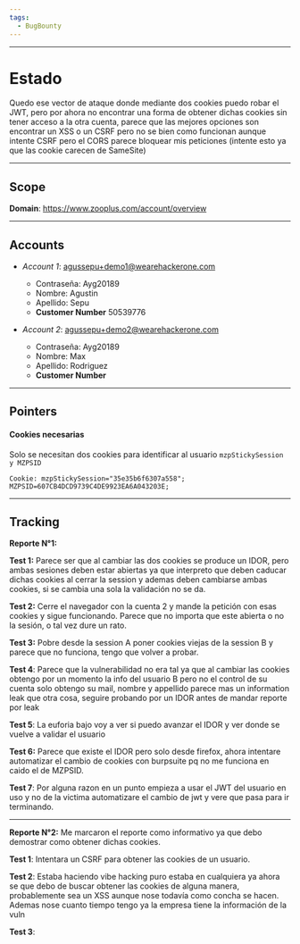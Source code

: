```yaml
---
tags:
  - BugBounty
---
```

---
# Estado
Quedo ese vector de ataque donde mediante dos cookies puedo robar el JWT, pero por ahora no encontrar una forma de obtener dichas cookies sin tener acceso a la otra cuenta, parece que las mejores opciones son encontrar un XSS o un CSRF pero no se bien como funcionan aunque intente CSRF pero el CORS parece bloquear mis peticiones (intente esto ya que las cookie carecen de SameSite)




---
## Scope
**Domain**: https://www.zooplus.com/account/overview

---
## Accounts
- *Account 1*: agussepu+demo1@wearehackerone.com 
	- Contraseña: Ayg20189
	- Nombre: Agustin
	- Apellido: Sepu
	- **Customer Number** 50539776

- *Account 2*: agussepu+demo2@wearehackerone.com 
	- Contraseña: Ayg20189
	- Nombre: Max
	- Apellido: Rodriguez
	- **Customer Number** 



---
## Pointers

#### Cookies necesarias
Solo se necesitan dos cookies para identificar al usuario `mzpStickySession y MZPSID`

```http
Cookie: mzpStickySession="35e35b6f6307a558"; MZPSID=607CB4DCD9739C4DE9923EA6A043203E; 
```

---
## Tracking

**Reporte N°1:**

**Test 1:** Parece ser que al cambiar las dos cookies se produce un IDOR, pero ambas sesiones deben estar abiertas ya que interpreto que deben caducar dichas cookies al cerrar la session y ademas deben cambiarse ambas cookies, si se cambia una sola la validación no se da.

**Test 2:** Cerre el navegador con la cuenta 2 y mande la petición con esas cookies y sigue funcionando. Parece que no importa que este abierta o no la sesión, o tal vez dure un rato. 

**Test 3:** Pobre desde la session A poner cookies viejas de la session B y parece que no funciona, tengo que volver a probar.

**Test 4**: Parece que la vulnerabilidad no era tal ya que al cambiar las cookies obtengo por un momento la info del usuario B pero no el control de su cuenta solo obtengo su mail, nombre y appellido parece mas un information leak que otra cosa, seguire probando por un IDOR antes de mandar reporte por leak

**Test 5**: La euforia bajo voy a ver si puedo avanzar el IDOR y ver donde se vuelve a validar el usuario

**Test 6:** Parece que existe el IDOR pero solo desde firefox, ahora intentare automatizar el cambio de cookies con burpsuite pq no me funciona en caido el de MZPSID.

**Test 7**: Por alguna razon en un punto empieza a usar el JWT del usuario en uso y no de la victima automatizare el cambio de jwt y vere que pasa para ir terminando.

---
**Reporte N°2:** Me marcaron el reporte como informativo ya que debo demostrar como obtener dichas cookies.

**Test 1**: Intentara un CSRF para obtener las cookies de un usuario.

**Test 2**: Estaba haciendo vibe hacking puro estaba en cualquiera ya ahora se que debo de buscar obtener las cookies de alguna manera, probablemente sea un XSS aunque nose todavía como concha se hacen. Ademas nose cuanto tiempo tengo ya la empresa tiene la información de la vuln

**Test 3**: 
